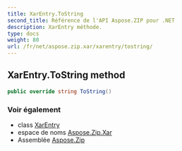 ```yaml
---
title: XarEntry.ToString
second_title: Référence de l'API Aspose.ZIP pour .NET
description: XarEntry méthode. 
type: docs
weight: 80
url: /fr/net/aspose.zip.xar/xarentry/tostring/
---
```

## XarEntry.ToString method

```csharp
public override string ToString()
```

### Voir également

* class [XarEntry](../)
* espace de noms [Aspose.Zip.Xar](../../xarentry/)
* Assemblée [Aspose.Zip](../../../)



